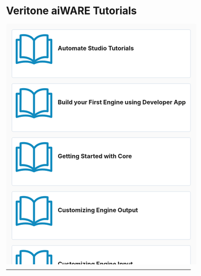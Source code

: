 <!-- markdownlint-disable no-inline-html no-trailing-spaces blanks-around-headings heading-increment no-multiple-blanks-->


<style>
     p, ul, ol, li { font-size: 18px !important;}

     .container{
        /* padding-right: 50px; */
        display: flex;
        flex-direction: column;
    }

    .section{
        display: flex;
        justify-content: center;
        /* align-items: center; */
        flex-direction: row;
        flex-wrap: wrap;
        width: 100%;
        max-height: 640px;
        overflow-y: scroll;
    }
    .image-or-video{
        display: flex;
        justify-content: center;
        align-items: center;
        min-width: 500px;
        height: 350px;
        background: #FAFAFA;

    }
    .card{
        display: flex;
        margin: 7.5px;
        /* justify-content: space-between; */
        min-width: 333px;
        border: 0.5px solid #D5DFE9;
        background: #FFFFFF;
        padding: 10px;
        height: 110px;
        border-radius: 4px;
        text-decoration: none;
        flex: 3;
    }
    .card:hover{
        background: #F9FCFF;
        border: 0.5px solid #118BBF;
        box-shadow: 0px 0px 10px rgba(0, 0, 0, 0.15);
        cursor: pointer;
    }
    .icon{
        display: flex;
        justify-content: center;
        align-items: center;
        min-width: 60px;
        height: 90px;
    }
    .card-content h3{
        padding: 0;
        margin: 0;
    }
    .card-content div{
        color: #5C6269;
        font-size: 12px;
    }
    .card-content{
        display: flex;
        flex-direction: column;
        height: 90px;
        justify-content: space-between;
        padding: 15px 0px 25px 15px;
    }
    .card-container{
        align-items: center;
        background: #FAFAFA;
        /* padding: 20px; */
        padding: 7.5px;
        border-radius: 4px;
        max-width: 695px;
    }
    .info-text{
        padding-right:30px;
        /* padding-top:10px;  */
        flex: 6;
        min-width: 350px
    }
</style>
<style>
th { text-align:left; }
</style>

 # Veritone aiWARE Tutorials

<div class="container">

<div class="section card-container">

<a class="card" href="/#/automate-studio/tutorials/README">
<div class="icon">

![tutorial](./tutorial.svg)
</div>
<div class="card-content">
<h3 style="margin-top:15px">Automate Studio Tutorials</h3>
</div>
</a>
     
<a class="card" href="/#/automate-studio/tutorials/README">
<div class="icon">     

![tutorial](./tutorial.svg)
</div>
<div class="card-content">
<h3 style="margin-top:15px">Build your First Engine using Developer App</h3>
</div>
</a>     
     
<a class="card" href="/#/tutorials/pages/getting-started-with-core">
<div class="icon">

![tutorial](./tutorial.svg)
</div>
<div class="card-content">
<h3 style="margin-top:15px">Getting Started with Core</h3>
</div>
</a>

<a class="card" href="/#/tutorials/pages/customizing-engine-output">
<div class="icon">

![tutorial](./tutorial.svg)
</div>
<div class="card-content">
<h3 style="margin-top:15px">Customizing Engine Output</h3>
</div>
</a>


<a class="card" href="/#/tutorials/pages/customizing-engine-input">
<div class="icon">

![tutorial](./tutorial.svg)
</div>
<div class="card-content">
<h3 style="margin-top:15px">Customizing Engine Input</h3>
</div>
</a>


<a class="card" href="/#/tutorials/pages/polling">
<div class="icon">

![tutorial](./tutorial.svg)
</div>
<div class="card-content">
<h3 style="margin-top:15px">Polling</h3>
</div>
</a>

<a class="card" href="/#/tutorials/pages/install-aiware-on-local-environment">
<div class="icon">

![tutorial](./tutorial.svg)
</div>
<div class="card-content">
<h3 style="margin-top:15px">Install aiWARE on local environment</h3>
</div>
</a>

<a class="card" href="/#/tutorials/pages/developer-app/">
<div class="icon">

![tutorial](./tutorial.svg)
</div>
<div class="card-content">
<h3 style="margin-top:15px">Developer App Guide</h3>
</div>
</a>

</div>

<hr>
